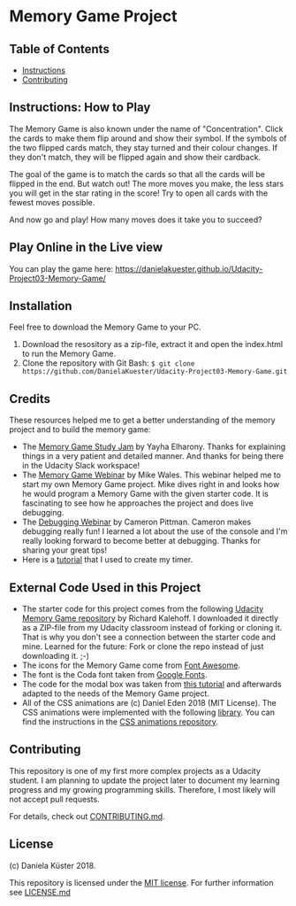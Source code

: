 # Memory Game Project

## Table of Contents

* [Instructions](#instructions)
* [Contributing](#contributing)

## Instructions: How to Play

The Memory Game is also known under the name of "Concentration". Click the cards to make them flip around and show their symbol. If the symbols of the two flipped cards match, they stay turned and their colour changes. If they don't match, they will be flipped again and show their cardback.

The goal of the game is to match the cards so that all the cards will be flipped in the end. But watch out! The more moves you make, the less stars you will get in the star rating in the score! Try to open all cards with the fewest moves possible.

And now go and play! How many moves does it take you to succeed?

## Play Online in the Live view

You can play the game here: https://danielakuester.github.io/Udacity-Project03-Memory-Game/

## Installation

Feel free to download the Memory Game to your PC.
1. Download the resository as a zip-file, extract it and open the index.html to run the Memory Game.
2. Clone the repository with Git Bash: ```$ git clone https://github.com/DanielaKuester/Udacity-Project03-Memory-Game.git```

## Credits

These resources helped me to get a better understanding of the memory project and
to build the memory game:

* The [Memory Game Study Jam](https://youtu.be/G8J13lmApkQ?t=9) by Yayha Elharony. Thanks for explaining things in
a very patient and detailed manner. And thanks for being there in the Udacity Slack workspace!
* The [Memory Game Webinar](https://youtu.be/_rUH-sEs68Y?t=2) by Mike Wales. This webinar helped me to start my own Memory Game project. Mike dives right in and looks how he would program a Memory Game with the given starter code. It is fascinating to see how he approaches the project and does live debugging.
* The [Debugging Webinar](https://www.youtube.com/watch?v=vftSDWcA6to) by Cameron Pittman. Cameron makes debugging really fun!
I learned a lot about the use of the console and I'm really looking forward to become
better at debugging. Thanks for sharing your great tips!
* Here is a [tutorial](https://scotch.io/tutorials/how-to-build-a-memory-matching-game-in-javascript) that I used to create my timer.

## External Code Used in this Project

* The starter code for this project comes from the following [Udacity Memory Game repository](https://github.com/udacity/fend-project-memory-game) by Richard Kalehoff. I downloaded it directly as a ZIP-file from my Udacity classroom instead of forking or cloning it. That is why you don't see a connection between the starter code and mine. Learned for the future: Fork or clone the repo instead of just downloading it. ;-)
* The icons for the Memory Game come from [Font Awesome](https://fontawesome.com/).
* The font is the Coda font taken from [Google Fonts](https://fonts.google.com/specimen/Coda).
* The code for the modal box was taken from [this tutorial](https://sabe.io/tutorials/how-to-create-modal-popup-box) and afterwards adapted to the needs of the Memory Game project.
* All of the CSS animations are (c) Daniel Eden 2018 (MIT License). The CSS animations were implemented with the following [library](https://cdnjs.cloudflare.com/ajax/libs/animate.css/3.5.2/animate.min.css). You can find the instructions in the [CSS animations repository](https://github.com/daneden/animate.css).

## Contributing

This repository is one of my first more complex projects as a Udacity student. I am planning to update the project later to document my learning progress and my growing
programming skills. Therefore, I most likely will not accept pull requests.

For details, check out [CONTRIBUTING.md](CONTRIBUTING.md).

## License

(c) Daniela Küster 2018.

This repository is licensed under the [MIT license](https://opensource.org/licenses/MIT).
For further information see [LICENSE.md](LICENSE.md)
